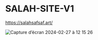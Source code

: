 # SALAH-SITE-V1
https://salahsafsaf.art/

![Capture d’écran 2024-02-27 à 12 15 26](https://github.com/Saf-sa/SALAH-SITE-V1/assets/120387600/b131f650-5978-4b27-a480-6405f6b00bbe)

